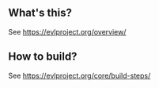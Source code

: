 
What's this?
------------

See https://evlproject.org/overview/

How to build?
-------------

See https://evlproject.org/core/build-steps/

